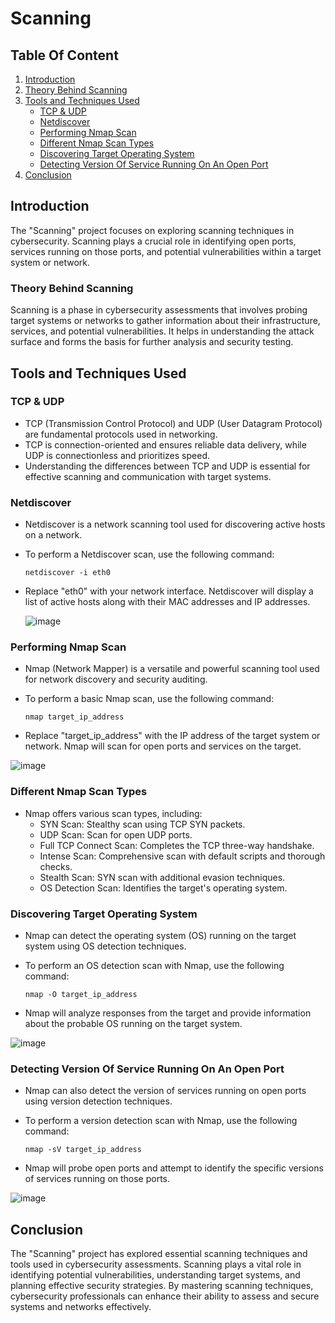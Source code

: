 
# Scanning

## Table Of Content

1. [Introduction](#introduction)
2. [Theory Behind Scanning](#theory-behind-scanning)
3. [Tools and Techniques Used](#tools-and-techniques-used)
   - [TCP & UDP](#tcp--udp)
   - [Netdiscover](#netdiscover)
   - [Performing Nmap Scan](#performing-nmap-scan)
   - [Different Nmap Scan Types](#different-nmap-scan-types)
   - [Discovering Target Operating System](#discovering-target-operating-system)
   - [Detecting Version Of Service Running On An Open Port](#detecting-version-of-service-running-on-an-open-port)
4. [Conclusion](#conclusion)


## Introduction

The "Scanning" project focuses on exploring scanning techniques in cybersecurity. Scanning plays a crucial role in identifying open ports, services running on those ports, and potential vulnerabilities within a target system or network.

### Theory Behind Scanning

Scanning is a phase in cybersecurity assessments that involves probing target systems or networks to gather information about their infrastructure, services, and potential vulnerabilities. It helps in understanding the attack surface and forms the basis for further analysis and security testing.

## Tools and Techniques Used

### **TCP & UDP**

   - TCP (Transmission Control Protocol) and UDP (User Datagram Protocol) are fundamental protocols used in networking.
   - TCP is connection-oriented and ensures reliable data delivery, while UDP is connectionless and prioritizes speed.
   - Understanding the differences between TCP and UDP is essential for effective scanning and communication with target systems.

### **Netdiscover**

   - Netdiscover is a network scanning tool used for discovering active hosts on a network.
   - To perform a Netdiscover scan, use the following command:

     ```
     netdiscover -i eth0
     ```

   - Replace "eth0" with your network interface. Netdiscover will display a list of active hosts along with their MAC addresses and IP addresses.
  
     ![image](https://github.com/ijlal321/Complete-Cyber-Offense-Lifecycle-Project/assets/103317626/a260b7e9-5452-4e17-9df8-24a9be90e83c)

### **Performing Nmap Scan**

   - Nmap (Network Mapper) is a versatile and powerful scanning tool used for network discovery and security auditing.
   - To perform a basic Nmap scan, use the following command:

     ```
     nmap target_ip_address
     ```

   - Replace "target_ip_address" with the IP address of the target system or network. Nmap will scan for open ports and services on the target.

![image](https://github.com/ijlal321/Complete-Cyber-Offense-Lifecycle-Project/assets/103317626/d1dabc2d-d8eb-4a97-8ddc-f8eba672590a)


### **Different Nmap Scan Types**

   - Nmap offers various scan types, including:
     - SYN Scan: Stealthy scan using TCP SYN packets.
     - UDP Scan: Scan for open UDP ports.
     - Full TCP Connect Scan: Completes the TCP three-way handshake.
     - Intense Scan: Comprehensive scan with default scripts and thorough checks.
     - Stealth Scan: SYN scan with additional evasion techniques.
     - OS Detection Scan: Identifies the target's operating system.

### **Discovering Target Operating System**

   - Nmap can detect the operating system (OS) running on the target system using OS detection techniques.
   - To perform an OS detection scan with Nmap, use the following command:

     ```
     nmap -O target_ip_address
     ```

   - Nmap will analyze responses from the target and provide information about the probable OS running on the target system.

![image](https://github.com/ijlal321/Complete-Cyber-Offense-Lifecycle-Project/assets/103317626/cd9c7a60-962e-4456-a4da-019c08e7a591)


### **Detecting Version Of Service Running On An Open Port**

   - Nmap can also detect the version of services running on open ports using version detection techniques.
   - To perform a version detection scan with Nmap, use the following command:

     ```
     nmap -sV target_ip_address
     ```

   - Nmap will probe open ports and attempt to identify the specific versions of services running on those ports.

![image](https://github.com/ijlal321/Complete-Cyber-Offense-Lifecycle-Project/assets/103317626/2340bed1-3103-4340-b568-58b406496850)


## Conclusion

The "Scanning" project has explored essential scanning techniques and tools used in cybersecurity assessments. Scanning plays a vital role in identifying potential vulnerabilities, understanding target systems, and planning effective security strategies. By mastering scanning techniques, cybersecurity professionals can enhance their ability to assess and secure systems and networks effectively.
